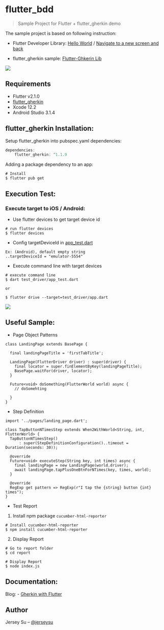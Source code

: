 # flutter_bdd
> Sample Project for Flutter + flutter_gherkin demo

The sample project is based on following instruction:

- Flutter Developer Library: [Hello World](https://github.com/flutter/flutter/tree/master/examples/hello_world) / [Navigate to a new screen and back](https://flutter.dev/docs/cookbook/navigation/navigation-basics)


- flutter_gherkin  sample: [Flutter-Ghkerin Lib](https://github.com/jonsamwell/flutter_gherkin)

![](flutter_bdd_demo_iOS.gif)

## Requirements

- Flutter v2.1.0
- [flutter_gherkin](https://pub.dartlang.org/packages/flutter_gherkin)
- Xcode 12.2
- Android Studio 3.1.4

## flutter_gherkin Installation:

Setup flutter_gherkin into pubspec.yaml dependencies:

```dart
dependencies:
    flutter_gherkin: ^1.1.9
```

Adding a package dependency to an app:
```
# Install
$ flutter pub get
```

## Execution Test:

### Execute target to iOS / Android:
- Use flutter devices to get target device id
```
# run flutter devices
$ flutter devices
```

- Config targetDeviceId in [app_test.dart](test/app_test.dart#L24)
```
Ex: (Android), default empty string
..targetDeviceId = "emulator-5554"
```

- Execute command line with target devices
```
# execute command line
$ dart test_driver/app_test.dart

or 

$ flutter drive --target=test_driver/app.dart
```

![](flutter_bdd_demo_Andriod.gif)

## Useful Sample:

- Page Object Patterns
```
class LandingPage extends BasePage {

  final landingPageTitle = 'firstTabTitle';

  LandingPage(FlutterDriver driver) : super(driver) {
    final locator = super.finElementByKey(landingPageTitle);
    BasePage.waitFor(driver, locator);
  }

  Future<void> doSomething(FlutterWorld world) async {
    // doSomehting

  }
}
```

- Step Definition
```
import '../pages/landing_page.dart';

class TapButtonNTimesStep extends When2WithWorld<String, int, FlutterWorld> {
  TapButtonNTimesStep()
      : super(StepDefinitionConfiguration()..timeout = Duration(seconds: 30));

  @override
  Future<void> executeStep(String key, int times) async {
    final landingPage = new LandingPage(world.driver);
    await landingPage.tapPlusOneBtnForNTimes(key, times, world);
  }

  @override
  RegExp get pattern => RegExp(r"I tap the {string} button {int} times");
}

```

- Test Report

1. Install npm package `cucumber-html-reporter`  
```
# Install cucumber-html-reporter
$ npm install cucumber-html-reporter
```

2. Display Report
```
# Go to report folder
$ cd report

# Display Report
$ node index.js
```

## Documentation:

Blog: - [Gherkin with Flutter](https://medium.com/@loverjersey/%E7%8E%A9%E4%B8%80%E7%8E%A9-flutter-gherkin-gherkin-with-flutter-b84e246f50a2)


## Author

Jersey Su – [@jerseysu](https://twitter.com/jerseysu) 
